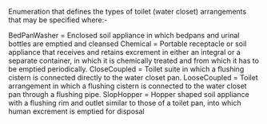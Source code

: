 ﻿Enumeration that defines the types of toilet (water closet) arrangements that may be specified where:-

BedPanWasher =	Enclosed soil appliance in which bedpans and urinal bottles are emptied and cleansed
Chemical =	Portable receptacle or soil appliance that receives and retains excrement in either an integral or a separate container, in which it is chemically treated and from which it has to be emptied periodically.
CloseCoupled =	Toilet suite in which a flushing cistern is connected directly to the water closet pan.
LooseCoupled =	Toilet arrangement in which a flushing cistern is connected to the water closet pan through a flushing pipe.
SlopHopper =	Hopper shaped soil appliance with a flushing rim and outlet similar to those of a toilet pan, into which human excrement is emptied for disposal

